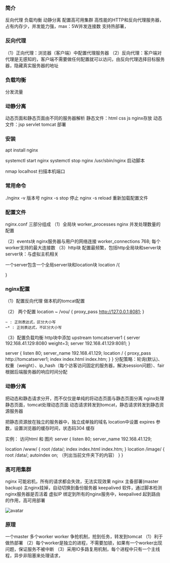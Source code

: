 ### 简介

反向代理
负载均衡
动静分离
配置高可用集群
高性能的HTTP和反向代理服务器，占有内存少，并发能力强，max：5W并发连接数
支持热部署，

### 反向代理
（1）正向代理：浏览器（客户端）中配置代理服务器
（2）反向代理：客户端对代理是无感知的，客户端不需要做任何配置就可以访问，由反向代理选择目标服务器，隐藏真实服务器的地址
### 负载均衡
分发流量
### 动静分离
动态页面和静态页面由不同的服务器解析
静态文件：html  css js  nginx存放
动态文件：jsp  servlet  tomcat 部署


### 安装
apt install nginx

systemctl start nginx
systemctl stop nginx
/usr/sbin/nginx 启动脚本

nmap localhost 扫描本机端口

### 常用命令
./nginx -v  版本号
nginx -s stop 停止
nginx -s reload 重新加载配置文件

### 配置文件
nginx.conf  三部分组成
（1）全局块
worker_processes nginx 并发处理数量的配置

（2）events块
nginx服务器与用户的网络连接
worker_connections 768; 每个worker支持的最大连接数
（3）http块
配置最频繁，包括http全局块和server块
server块：与虚拟主机相关

一个server包含一个全局server块和location块
location /{

}

### nginx配置
（1）配置反向代理
做本机的tomcat配置

（2）
两个配置
		location ~ /vou/ {
			proxy_pass http://127.0.0.1:8081;
    }

    ~ : 正则表达式，区分大小写
    ~* : 正则表达式，不区分大小写

（3）配置负载均衡
http块中添加
upstream tomcatserver1 {
	server 192.168.41.129:8080 weight=3;
	server 192.168.41.129:8081;
}

server {
	listen       80;
	server_name  192.168.41.129;
	location / {
		proxy_pass   http://tomcatserver1;
		index  index.html index.htm;
	}
 }
 分配策略：轮询(默认)、权重（weight）、ip_hash（每个访客访问固定的服务器，解决session问题）、fair 根据后端服务器的响应时间分配


 ### 动静分离
 把动态和静态请求分开，而不仅仅是单纯的将动态页面与静态页面分离
 nginx处理静态页面，tomcat处理动态页面
 动态请求转发到tomcat，静态请求转发到静态资源服务器

 把静态资源放在独立的服务器中，独立成单独的域名
 location中设置 expires 参数，设置浏览器的缓存时间，状态码304 缓存


 实例： 访问html 和 图片
server {
  listen       80;
  server_name  192.168.41.129;

  location /www/ {
          root   	/data/;
          index  index.html index.htm;
      }
  location /image/ {
          root   	/data/;
  	      autoindex on; （列出当前文件夹下的内容）
      }
}

### 高可用集群
nginx 可能宕机，所有的请求都会失效，无法实现效果
nginx 主备部署(master backup)
主nginx挂掉，自动切换到备份服务器
keepalived 软件，通过脚本检测nginx服务器是否活着
虚拟IP 绑定到所有的nginx服务中，keepalived 起到路由的作用，高可用部署

![avatar](/picture/nginx/nginx高可用部署.png)


### 原理
一个master  多个worker
worker 争抢机制，抢到任务，转发到tomcat
（1）利于做热部署
（2）每个worker是独立的进程，不需要加锁，如果有一个worker出现问题，保证服务不被中断
（3）采用IO多路复用机制，每个进程中只有一个主线程，异步非阻塞来处理请求，
